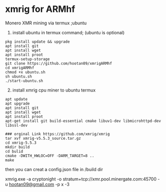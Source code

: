 # xmrig for ARMhf 

Monero XMR mining via termux ;ubuntu

1. install ubuntu in termux
command;
(ubuntu is optional)
```shell
pkg install update && upgrade
apt install git
apt install wget
apt install proot
termux-setup-storage
git clone https://github.com/hootan09/xmrigARMhf
cd xmrigARMhf
chmod +x ubuntu.sh
sh ubuntu.sh
./start-ubuntu.sh

```

2. install xmrig cpu miner to ubuntu termux
```shell
apt update
apt upgrade
apt install git
apt install wget
apt install proot
apt-get install git build-essential cmake libuv1-dev libmicrohttpd-dev libssl-dev

### orginal Link https://github.com/xmrig/xmrig
tar xvf xmrig-v5.5.3_source.tar.gz
cd xmrig-5.5.3
mkdir build
cd bulid
cmake -DWITH_HWLOC=OFF -DARM_TARGET=8 ..
make
```
then you can creat a config.json file in /build dir

xmrig.exe -a cryptonight -o stratum+tcp://xmr.pool.minergate.com:45700 -u hootan09@gmail.com -p x -3

